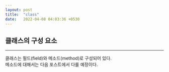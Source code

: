 ```yaml
---
layout: post
title:  "class"
date:   2022-04-08 04:03:36 +0530
---
```

## 클래스의 구성 요소
***

클래스는 필드(field)와  메소드(method)로 구성되어 있다.  
메소드에 대해서는 다음 포스트에서 다룰 예정이다.